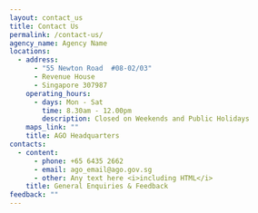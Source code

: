 ```yaml
---
layout: contact_us
title: Contact Us
permalink: /contact-us/
agency_name: Agency Name
locations:
  - address:
      - "55 Newton Road  #08-02/03"
      - Revenue House
      - Singapore 307987
    operating_hours:
      - days: Mon - Sat
        time: 8.30am - 12.00pm
        description: Closed on Weekends and Public Holidays
    maps_link: ""
    title: AGO Headquarters
contacts:
  - content:
      - phone: +65 6435 2662
      - email: ago_email@ago.gov.sg
      - other: Any text here <i>including HTML</i>
    title: General Enquiries & Feedback
feedback: ""
---
```

